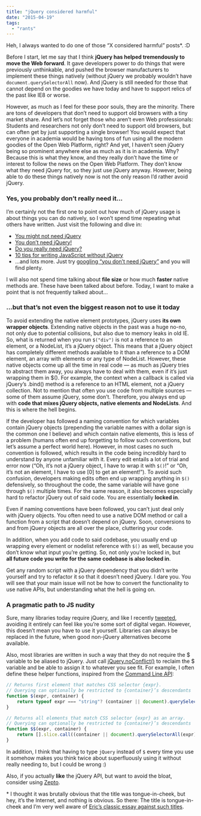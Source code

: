 ```yaml
---
title: "jQuery considered harmful"
date: "2015-04-19"
tags:
  - "rants"
---
```


Heh, I always wanted to do one of those “X considered harmful” posts\*. :D

Before I start, let me say that I think **jQuery has helped tremendously to move the Web forward**. It gave developers power to do things that were previously unthinkable, and pushed the browser manufacturers to implement these things natively (without jQuery we probably wouldn’t have `document.querySelectorAll` now). And jQuery is still needed for those that cannot depend on the goodies we have today and have to support relics of the past like IE8 or worse.

However, as much as I feel for these poor souls, they are the minority. There are tons of developers that don’t need to support old browsers with a tiny market share. And let’s not forget those who aren’t even Web professionals: Students and researchers not only don’t need to support old browsers, but can often get by just supporting a single browser! You would expect that everyone in academia would be having tons of fun using all the modern goodies of the Open Web Platform, right? And yet, I haven’t seen jQuery being so prominent anywhere else as much as it is in academia. Why? Because this is what they know, and they really don’t have the time or interest to follow the news on the Open Web Platform. They don’t know what they need jQuery for, so they just use jQuery anyway. However, being able to do these things natively now is not the only reason I’d rather avoid jQuery.

### Yes, you probably don’t really need it…

I’m certainly not the first one to point out how much of jQuery usage is about things you can do natively, so I won’t spend time repeating what others have written. Just visit the following and dive in:

- [You might not need jQuery](http://youmightnotneedjquery.com/)
- [You don’t need jQuery!](http://blog.garstasio.com/you-dont-need-jquery/)
- [Do you really need jQuery?](http://www.sitepoint.com/do-you-really-need-jquery/)
- [10 tips for writing JavaScript without jQuery](http://tutorialzine.com/2014/06/10-tips-for-writing-javascript-without-jquery/)
- …and lots more. Just try [googling “you don’t need jQuery”](https://www.google.com/search?q=you+don%27t+need+jquery) and you will find plenty.

I will also not spend time talking about **file size** or how much **faster** native methods are. These have been talked about before. Today, I want to make a point that is not frequently talked about…

### …but that’s not even the biggest reason not to use it today

To avoid extending the native element prototypes, jQuery uses **its own wrapper objects**. Extending native objects in the past was a huge no-no, not only due to potential collisions, but also due to memory leaks in old IE. So, what is returned when you run `$("div")` is not a reference to an element, or a NodeList, it’s a jQuery object. This means that a jQuery object has completely different methods available to it than a reference to a DOM element, an array with elements or any type of NodeList. However, these native objects come up all the time in real code — as much as jQuery tries to abstract them away, you always have to deal with them, even if it’s just wrapping them in $(). For example, the context when a callback is called via jQuery’s .bind() method is a reference to an HTML element, not a jQuery collection. Not to mention that often you use code from multiple sources — some of them assume jQuery, some don’t. Therefore, you always end up with **code that mixes jQuery objects, native elements and NodeLists**. And this is where the hell begins.

If the developer has followed a naming convention for which variables contain jQuery objects (prepending the variable names with a dollar sign is the common one I believe) and which contain native elements, this is less of a problem (humans often end up forgetting to follow such conventions, but let’s assume a perfect world here). However, in most cases no such convention is followed, which results in the code being incredibly hard to understand by anyone unfamiliar with it. Every edit entails a lot of trial and error now (“Oh, it’s not a jQuery object, I have to wrap it with `$()`!” or “Oh, it’s not an element, I have to use \[0\] to get an element!”). To avoid such confusion, developers making edits often end up wrapping anything in `$()` defensively, so throughout the code, the same variable will have gone through `$()` multiple times. For the same reason, it also becomes especially hard to refactor jQuery out of said code. You are essentially **locked in**.

Even if naming conventions have been followed, you can’t just deal only with jQuery objects. You often need to use a native DOM method or call a function from a script that doesn’t depend on jQuery. Soon, conversions to and from jQuery objects are all over the place, cluttering your code.

In addition, when you add code to said codebase, you usually end up wrapping every element or nodelist reference with `$()` as well, because you don’t know what input you’re getting. So, not only you’re locked in, but **all future code you write for the same codebase is also locked in**.

Get any random script with a jQuery dependency that you didn’t write yourself and try to refactor it so that it doesn’t need jQuery. I dare you. You will see that your main issue will not be how to convert the functionality to use native APIs, but understanding what the hell is going on.

### A pragmatic path to JS nudity

Sure, many libraries today require jQuery, and like I recently [tweeted](https://twitter.com/leaverou/status/588504217410609152), avoiding it entirely can feel like you’re some sort of digital vegan. However, this doesn’t mean you have to use it yourself. Libraries can always be replaced in the future, when good non-jQuery alternatives become available.

Also, most libraries are written in such a way that they do not require the $ variable to be aliased to jQuery. Just call [jQuery.noConflict()](https://api.jquery.com/jquery.noconflict/) to reclaim the $ variable and be able to assign it to whatever you see fit. For example, I often define these helper functions, inspired from the [Command Line API](https://developer.chrome.com/devtools/docs/commandline-api#selector):

```javascript
// Returns first element that matches CSS selector {expr}.
// Querying can optionally be restricted to {container}’s descendants
function $(expr, container) {
	return typeof expr === "string"? (container || document).querySelector(expr) : expr || null;
}

// Returns all elements that match CSS selector {expr} as an array.
// Querying can optionally be restricted to {container}’s descendants
function $$(expr, container) {
	return [].slice.call((container || document).querySelectorAll(expr));
}
```

In addition, I think that having to type `jQuery` instead of `$` every time you use it somehow makes you think twice about superfluously using it without really needing to, but I could be wrong :)

Also, if you actually **like** the jQuery API, but want to avoid the bloat, consider using [Zepto](http://zeptojs.com/).

\* I thought it was brutally obvious that the title was tongue-in-cheek, but hey, it’s the Internet, and nothing is obvious. So there: The title is tongue-in-cheek and I’m very well aware of [Eric’s classic essay against such titles](http://meyerweb.com/eric/comment/chech.html).
